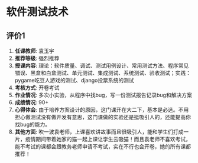 # 软件测试技术

## 评价1

1. **任课教师**: 袁玉宇
2. **推荐等级**: 强烈推荐
3. **授课内容**: 理论：软件质量、调试、测试用例设计、常用测试方法、程序常见错误、黑盒和白盒测试、单元测试、集成测试、系统测试、验收测试；实践：pygame吃豆人游戏的测试、django投票系统的测试
4. **考核方式**: 开卷考试
5. **作业情况**: 多次小实验，从程序中找bug，写一份测试报告记录bug和解决方案
6. **成绩情况**: 90+
7. **心得体会**: 由于培养方案设计的原因，这门课开在大二下，基本是必选。不用担心做测试没有做开发有意思，这门课做的实验还是挺吸引人的，还能提高你找bug的能力。
8. **其他方面**: 吹一波袁老师，上课喜欢讲故事而且很吸引人，能和学生们打成一片，疫情期间带着她家的猫一起上课让学生云吸猫！而且袁老师不喜欢考试，能不考试的课都会跟教务老师申请不考试，实在不行也会开卷，她的所有课都推荐！
